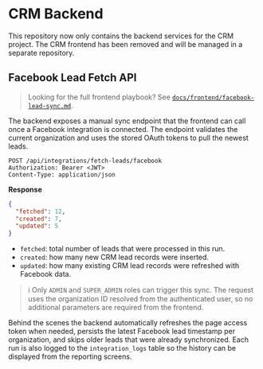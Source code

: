 # CRM Backend

This repository now only contains the backend services for the CRM project. The CRM frontend has been removed and will be managed in a separate repository.

## Facebook Lead Fetch API

> Looking for the full frontend playbook? See [`docs/frontend/facebook-lead-sync.md`](docs/frontend/facebook-lead-sync.md).

The backend exposes a manual sync endpoint that the frontend can call once a Facebook integration is connected. The endpoint validates the current organization and uses the stored OAuth tokens to pull the newest leads.

```
POST /api/integrations/fetch-leads/facebook
Authorization: Bearer <JWT>
Content-Type: application/json
```

**Response**

```json
{
  "fetched": 12,
  "created": 7,
  "updated": 5
}
```

- `fetched`: total number of leads that were processed in this run.
- `created`: how many new CRM lead records were inserted.
- `updated`: how many existing CRM lead records were refreshed with Facebook data.

> ℹ️ Only `ADMIN` and `SUPER_ADMIN` roles can trigger this sync. The request uses the organization ID resolved from the authenticated user, so no additional parameters are required from the frontend.

Behind the scenes the backend automatically refreshes the page access token when needed, persists the latest Facebook lead timestamp per organization, and skips older leads that were already synchronized. Each run is also logged to the `integration_logs` table so the history can be displayed from the reporting screens.
